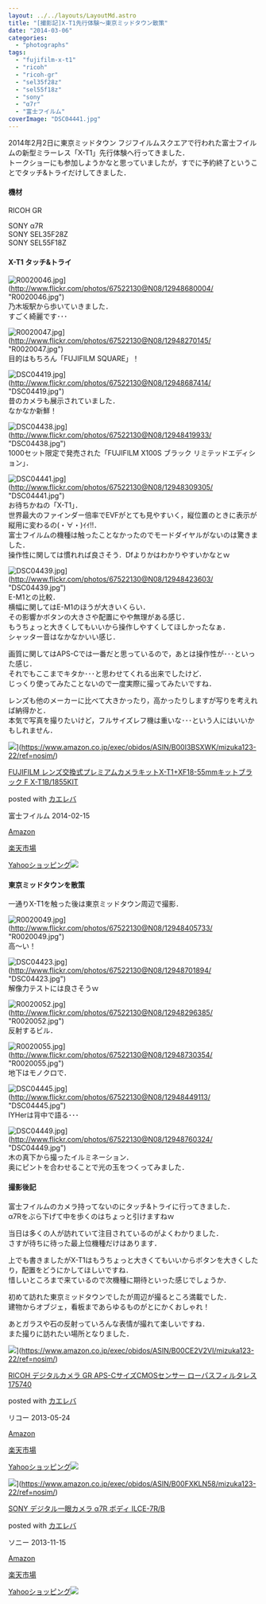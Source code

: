 ```yaml
---
layout: ../../layouts/LayoutMd.astro
title: "[撮影記]X-T1先行体験～東京ミッドタウン散策"
date: "2014-03-06"
categories: 
  - "photographs"
tags: 
  - "fujifilm-x-t1"
  - "ricoh"
  - "ricoh-gr"
  - "sel35f28z"
  - "sel55f18z"
  - "sony"
  - "α7r"
  - "富士フイルム"
coverImage: "DSC04441.jpg"
---
```


2014年2月2日に東京ミッドタウン フジフイルムスクエアで行われた富士フイルムの新型ミラーレス「X-T1」先行体験へ行ってきました．  
トークショーにも参加しようかなと思っていましたが，すでに予約終了ということでタッチ&トライだけしてきました．

#### 機材

RICOH GR

SONY α7R  
SONY SEL35F28Z  
SONY SEL55F18Z

#### X-T1 タッチ&トライ

![R0020046.jpg](/archive/images/12948680004_39cfc061e0_b.jpg)](http://www.flickr.com/photos/67522130@N08/12948680004/ "R0020046.jpg")  
乃木坂駅から歩いていきました．  
すごく綺麗です･･･

![R0020047.jpg](/archive/images/12948270145_2834eff0b3_b.jpg)](http://www.flickr.com/photos/67522130@N08/12948270145/ "R0020047.jpg")  
目的はもちろん「FUJIFILM SQUARE」！

![DSC04419.jpg](/archive/images/12948687414_129767637b_b.jpg)](http://www.flickr.com/photos/67522130@N08/12948687414/ "DSC04419.jpg")  
昔のカメラも展示されていました．  
なかなか新鮮！

![DSC04438.jpg](/archive/images/12948419933_13d1cfa2e4_b.jpg)](http://www.flickr.com/photos/67522130@N08/12948419933/ "DSC04438.jpg")  
1000セット限定で発売された「FUJIFILM X100S ブラック リミテッドエディション」．

![DSC04441.jpg](/archive/images/12948309305_c207299b9a_b.jpg)](http://www.flickr.com/photos/67522130@N08/12948309305/ "DSC04441.jpg")  
お待ちかねの「X-T1」．  
世界最大のファインダー倍率でEVFがとても見やすいく，縦位置のときに表示が縦用に変わるの(・∀・)ｲｲ!!．  
富士フイルムの機種は触ったことなかったのでモードダイヤルがないのは驚きました．  
操作性に関しては慣れれば良さそう．Dfよりかはわかりやすいかなとｗ

![DSC04439.jpg](/archive/images/12948423603_a9c516ca28_b.jpg)](http://www.flickr.com/photos/67522130@N08/12948423603/ "DSC04439.jpg")  
E-M1との比較．  
横幅に関してはE-M1のほうが大きいくらい．  
その影響かボタンの大きさや配置にやや無理がある感じ．  
もうちょっと大きくしてもいいから操作しやすくしてほしかったなぁ．  
シャッター音はなかなかいい感じ．

画質に関してはAPS-Cでは一番だと思っているので，あとは操作性が･･･といった感じ．  
それでもここまでキタか･･･と思わせてくれる出来でしたけど．  
じっくり使ってみたことないので一度実際に撮ってみたいですね．

レンズも他のメーカーに比べて大きかったり，高かったりしますが写りを考えれば納得かと．  
本気で写真を撮りたいけど，フルサイズレフ機は重いな･･･という人にはいいかもしれません．

![](/archive/images/51wUJCqiZbL._SL160_.jpg)](https://www.amazon.co.jp/exec/obidos/ASIN/B00I3BSXWK/mizuka123-22/ref=nosim/)

[FUJIFILM レンズ交換式プレミアムカメラキットX-T1+XF18-55mmキットブラック F X-T1B/1855KIT](https://www.amazon.co.jp/exec/obidos/ASIN/B00I3BSXWK/mizuka123-22/ref=nosim/)

posted with [カエレバ](http://kaereba.com)

富士フイルム 2014-02-15

[Amazon](http://www.amazon.co.jp/gp/search?keywords=X-T1%20%83%8C%83%93%83Y%8C%F0%8A%B7%8E%AE%83v%83%8C%83%7E%83A%83%80%83J%83%81%83%89&__mk_ja_JP=%83J%83%5E%83J%83i&tag=mizuka123-22 "アマゾン")

[楽天市場](http://hb.afl.rakuten.co.jp/hgc/032b53ee.4b34c5ee.0f4a541e.f440145e/?pc=http%3A%2F%2Fsearch.rakuten.co.jp%2Fsearch%2Fmall%2FX-T1%2520%25E3%2583%25AC%25E3%2583%25B3%25E3%2582%25BA%25E4%25BA%25A4%25E6%258F%259B%25E5%25BC%258F%25E3%2583%2597%25E3%2583%25AC%25E3%2583%259F%25E3%2582%25A2%25E3%2583%25A0%25E3%2582%25AB%25E3%2583%25A1%25E3%2583%25A9%2F-%2Ff.1-p.1-s.1-sf.0-st.A-v.2%3Fx%3D0%26scid%3Daf_ich_link_urltxt%26m%3Dhttp%3A%2F%2Fm.rakuten.co.jp%2F "楽天市場")

[Yahooショッピング![](//ad.jp.ap.valuecommerce.com/servlet/gifbanner?sid=3066752&pid=881990642)](//ck.jp.ap.valuecommerce.com/servlet/referral?sid=3066752&pid=881990642&vc_url=http%3A%2F%2Fshopping.search.yahoo.co.jp%2Fsearch%3FuIv%3Don%26ei%3DUTF-8%26tab_ex%3Dcommerce%26slider%3D0%26va%3DX-T1%2520%25E3%2583%25AC%25E3%2583%25B3%25E3%2582%25BA%25E4%25BA%25A4%25E6%258F%259B%25E5%25BC%258F%25E3%2583%2597%25E3%2583%25AC%25E3%2583%259F%25E3%2582%25A2%25E3%2583%25A0%25E3%2582%25AB%25E3%2583%25A1%25E3%2583%25A9 "Yahooショッピング")

#### 東京ミッドタウンを散策

一通りX-T1を触った後は東京ミッドタウン周辺で撮影．

![R0020049.jpg](/archive/images/12948405733_2394022c97_b.jpg)](http://www.flickr.com/photos/67522130@N08/12948405733/ "R0020049.jpg")  
高～い！

![DSC04423.jpg](/archive/images/12948701894_c697795e82_b.jpg)](http://www.flickr.com/photos/67522130@N08/12948701894/ "DSC04423.jpg")  
解像力テストには良さそうｗ

![R0020052.jpg](/archive/images/12948296385_ccb0a5373d_b.jpg)](http://www.flickr.com/photos/67522130@N08/12948296385/ "R0020052.jpg")  
反射するビル．

![R0020055.jpg](/archive/images/12948730354_27dd1a4f36_b.jpg)](http://www.flickr.com/photos/67522130@N08/12948730354/ "R0020055.jpg")  
地下はモノクロで．

![DSC04445.jpg](/archive/images/12948449113_2fbc8fc618_b.jpg)](http://www.flickr.com/photos/67522130@N08/12948449113/ "DSC04445.jpg")  
IYHerは背中で語る･･･

![DSC04449.jpg](/archive/images/12948760324_9ca0c8e269_b.jpg)](http://www.flickr.com/photos/67522130@N08/12948760324/ "DSC04449.jpg")  
木の真下から撮ったイルミネーション．  
奥にピントを合わせることで光の玉をつくってみました．

#### 撮影後記

富士フイルムのカメラ持ってないのにタッチ&トライに行ってきました．  
α7Rをぶら下げて中を歩くのはちょっと引けますねｗ

当日は多くの人が訪れていて注目されているのがよくわかりました．  
さすが待ちに待った最上位機種だけはあります．

上でも書きましたがX-T1はもうちょっと大きくてもいいからボタンを大きくしたり，配置をどうにかしてほしいですね．  
惜しいところまで来ているので次機種に期待といった感じでしょうか．

初めて訪れた東京ミッドタウンでしたが周辺が撮るところ満載でした．  
建物からオブジェ，看板まであらゆるものがとにかくおしゃれ！

あとガラスや石の反射っていろんな表情が撮れて楽しいですね．  
また撮りに訪れたい場所となりました．

![](/archive/images/51l2yAOyf1L._SL160_.jpg)](https://www.amazon.co.jp/exec/obidos/ASIN/B00CE2V2VI/mizuka123-22/ref=nosim/)

[RICOH デジタルカメラ GR APS-CサイズCMOSセンサー ローパスフィルタレス 175740](https://www.amazon.co.jp/exec/obidos/ASIN/B00CE2V2VI/mizuka123-22/ref=nosim/)

posted with [カエレバ](http://kaereba.com)

リコー 2013-05-24

[Amazon](http://www.amazon.co.jp/gp/search?keywords=GR%20APS-C%83T%83C%83YCMOS%83Z%83%93%83T%81%5B%20%83%8D%81%5B%83p%83X&__mk_ja_JP=%83J%83%5E%83J%83i&tag=mizuka123-22 "アマゾン")

[楽天市場](http://hb.afl.rakuten.co.jp/hgc/032b53ee.4b34c5ee.0f4a541e.f440145e/?pc=http%3A%2F%2Fsearch.rakuten.co.jp%2Fsearch%2Fmall%2FGR%2520APS-C%25E3%2582%25B5%25E3%2582%25A4%25E3%2582%25BACMOS%25E3%2582%25BB%25E3%2583%25B3%25E3%2582%25B5%25E3%2583%25BC%2520%25E3%2583%25AD%25E3%2583%25BC%25E3%2583%2591%25E3%2582%25B9%2F-%2Ff.1-p.1-s.1-sf.0-st.A-v.2%3Fx%3D0%26scid%3Daf_ich_link_urltxt%26m%3Dhttp%3A%2F%2Fm.rakuten.co.jp%2F "楽天市場")

[Yahooショッピング![](//ad.jp.ap.valuecommerce.com/servlet/gifbanner?sid=3066752&pid=881990642)](//ck.jp.ap.valuecommerce.com/servlet/referral?sid=3066752&pid=881990642&vc_url=http%3A%2F%2Fshopping.search.yahoo.co.jp%2Fsearch%3FuIv%3Don%26ei%3DUTF-8%26tab_ex%3Dcommerce%26slider%3D0%26va%3DGR%2520APS-C%25E3%2582%25B5%25E3%2582%25A4%25E3%2582%25BACMOS%25E3%2582%25BB%25E3%2583%25B3%25E3%2582%25B5%25E3%2583%25BC%2520%25E3%2583%25AD%25E3%2583%25BC%25E3%2583%2591%25E3%2582%25B9 "Yahooショッピング")

![](/archive/images/41SSfTbp1CL._SL160_.jpg)](https://www.amazon.co.jp/exec/obidos/ASIN/B00FXKLN58/mizuka123-22/ref=nosim/)

[SONY デジタル一眼カメラ α7R ボディ ILCE-7R/B](https://www.amazon.co.jp/exec/obidos/ASIN/B00FXKLN58/mizuka123-22/ref=nosim/)

posted with [カエレバ](http://kaereba.com)

ソニー 2013-11-15

[Amazon](http://www.amazon.co.jp/gp/search?keywords=ILCE-7R%2FB&__mk_ja_JP=%83J%83%5E%83J%83i&tag=mizuka123-22 "アマゾン")

[楽天市場](http://hb.afl.rakuten.co.jp/hgc/032b53ee.4b34c5ee.0f4a541e.f440145e/?pc=http%3A%2F%2Fsearch.rakuten.co.jp%2Fsearch%2Fmall%2FILCE-7R%252FB%2F-%2Ff.1-p.1-s.1-sf.0-st.A-v.2%3Fx%3D0%26scid%3Daf_ich_link_urltxt%26m%3Dhttp%3A%2F%2Fm.rakuten.co.jp%2F "楽天市場")

[Yahooショッピング![](//ad.jp.ap.valuecommerce.com/servlet/gifbanner?sid=3066752&pid=881990642)](//ck.jp.ap.valuecommerce.com/servlet/referral?sid=3066752&pid=881990642&vc_url=http%3A%2F%2Fshopping.search.yahoo.co.jp%2Fsearch%3FuIv%3Don%26ei%3DUTF-8%26tab_ex%3Dcommerce%26slider%3D0%26va%3DILCE-7R%252FB "Yahooショッピング")
